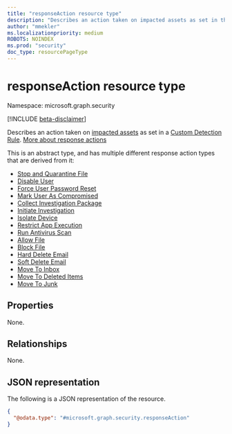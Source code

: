 ```yaml
---
title: "responseAction resource type"
description: "Describes an action taken on impacted assets as set in the custom detection rule"
author: "mmekler"
ms.localizationpriority: medium
ROBOTS: NOINDEX
ms.prod: "security"
doc_type: resourcePageType
---
```


# responseAction resource type

Namespace: microsoft.graph.security

[!INCLUDE [beta-disclaimer](../../includes/beta-disclaimer.md)]

Describes an action taken on [impacted assets](../resources/security-impactedasset.md) as set in a [Custom Detection Rule](../resources/security-detectionrule.md). [More about response actions](/microsoft-365/security/defender/custom-detection-rules#4-specify-actions)

This is an abstract type, and has multiple different response action types that are derived from it:

* [Stop and Quarantine File](../resources/security-stopandquarantinefileresponseaction.md)
* [Disable User](../resources/security-disableuserresponseaction.md)
* [Force User Password Reset](../resources/security-forceuserpasswordresetresponseaction.md)
* [Mark User As Compromised](../resources/security-markuserascompromisedresponseaction.md)
* [Collect Investigation Package](../resources/security-collectinvestigationpackageresponseaction.md)
* [Initiate Investigation](../resources/security-initiateinvestigationresponseaction.md)
* [Isolate Device](../resources/security-isolatedeviceresponseaction.md)
* [Restrict App Execution](../resources/security-restrictappexecutionresponseaction.md)
* [Run Antivirus Scan](../resources/security-runantivirusscanresponseaction.md)
* [Allow File](../resources/security-allowfileresponseaction.md)
* [Block File](../resources/security-blockfileresponseaction.md)
* [Hard Delete Email](../resources/security-harddeleteresponseaction.md)
* [Soft Delete Email](../resources/security-softdeleteresponseaction.md)
* [Move To Inbox](../resources/security-movetoinboxresponseaction.md)
* [Move To Deleted Items](../resources/security-movetodeleteditemsresponseaction.md)
* [Move To Junk](../resources/security-movetojunkresponseaction.md)


## Properties
None.

## Relationships
None.

## JSON representation
The following is a JSON representation of the resource.
<!-- {
  "blockType": "resource",
  "@odata.type": "microsoft.graph.security.responseAction"
}
-->
``` json
{
  "@odata.type": "#microsoft.graph.security.responseAction"
}
```


